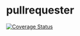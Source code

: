 # pullrequester
[![Coverage Status](https://coveralls.io/repos/github/brotherlogic/pullrequester/badge.svg)](https://coveralls.io/github/brotherlogic/pullrequester)
